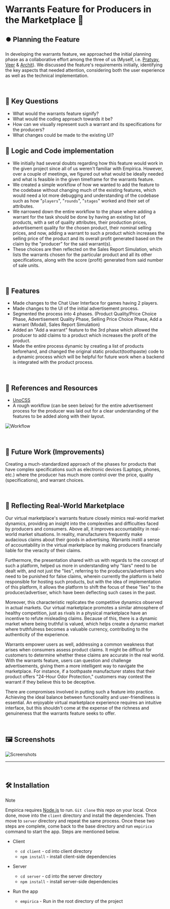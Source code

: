 # Warrants Feature for Producers in the Marketplace 🛒

## ⏺️ Planning the Feature

In developing the warrants feature, we approached the initial planning phase as a collaborative effort among the three of us (Myself, i.e. [Pratyay](https://github.com/neilblaze), [Veer](https://github.com/VP45) & [Archit](https://github.com/Archit1706)). We discussed the feature's requirements initially, identifying the key aspects that needed attention, considering both the user experience as well as the technical implementation.

<br/>

## 🔵 Key Questions

-   What would the warrants feature signify?
-   What would the coding approach towards it be?
-   How can we visually represent such a warrant and its specifications for the producers?
-   What changes could be made to the existing UI?

## 🔵 Logic and Code implementation

-   We initially had several doubts regarding how this feature would work in the given project since all of us weren't familiar with Empirica. However, over a couple of meetings, we figured out what would be ideally needed and what is feasible in the given timeframe for the warrants feature.
-   We created a simple workflow of how we wanted to add the feature to the codebase without changing much of the existing features, which would need a lot more debugging and understanding of the codebase such as how "`players`", "`rounds`", "`stages`" worked and their set of attributes.
-   We narrowed down the entire workflow to the phase where adding a warrant for the task should be done by having an existing list of products, with a set of quality attributes, their production prices, advertisement quality for the chosen product, their nominal selling prices, and now, adding a warrant to such a product which increases the selling price of the product and its overall profit generated based on the claim by the "producer" for the said warrant(s).
-   These choices are then reflected on the Sales Report Simulation, which lists the warrants chosen for the particular product and all its other specifications, along with the score (profit) generated from said number of sale units.

<br/>

## 🔵 Features

-   Made changes to the Chat User Interface for games having 2 players.
-   Made changes to the UI of the initial advertisement process.
-   Segmented the process into 4 phases. (Product Quality/Price Choice Phase, Advertisement Quality Phase, Selling Price Choice Phase, Add a warrant (Modal), Sales Report Simulation)
-   Added an "Add a warrant" feature to the 3rd phase which allowed the producer to add claims to a product which increases the profit of the product.
-   Made the entire process dynamic by creating a list of products beforehand, and changed the original static product(toothpaste) code to a dynamic process which will be helpful for future work when a backend is integrated with the product process.

<br/>

## 📝 References and Resources

- [UnoCSS](https://unocss.dev/interactive/)
- A rough workflow (can be seen below) for the entire advertisement process for the producer was laid out for a clear understanding of the features to be added along with their layout.

![Workflow](https://res.cloudinary.com/dutfy6mlc/image/upload/v1704891285/cu317iczgsqe2iw1nxdw.png)

<br/>

## 🔮 Future Work (Improvements)
Creating a much-standardized approach of the phases for products that have complex specifications such as electronic devices (Laptops, phones, etc.) where the producer has much more control over the price, quality (specifications), and warrant choices.

<br/>

## 🌈 Reflecting Real-World Marketplace

Our virtual marketplace's warrants feature closely mimics real-world market dynamics, providing an insight into the complexities and difficulties faced by producers and consumers. Above all, it improves accountability in real-world market situations. In reality, manufacturers frequently make audacious claims about their goods in advertising. Warrants instill a sense of accountability in the virtual marketplace by making producers financially liable for the veracity of their claims.

Furthermore, the presentation shared with us with regards to the concept of such a platform, helped us more in understanding why "liars" need to be dealt with, and not just the "lies", referring to the producers/advertisers who need to be punished for false claims, wherein currently the platform is held responsible for hosting such products, but with the idea of implementation of this platform, it allows the platform to shift the focus of these "lies" to the producer/advertiser, which have been deflecting such cases in the past.

Moreover, this characteristic replicates the competitive dynamics observed in actual markets. Our virtual marketplace promotes a similar atmosphere of healthy competition, just as rivals in a physical marketplace have an incentive to refute misleading claims. Because of this, there is a dynamic market where being truthful is valued, which helps create a dynamic market where truthfulness becomes a valuable currency, contributing to the authenticity of the experience.

Warrants empower users as well, addressing a common weakness that arises when consumers assess product claims. It might be difficult for customers to determine whether these claims are accurate in the real world. With the warrants feature, users can question and challenge advertisements, giving them a more intelligent way to navigate the marketplace. For instance, if a toothpaste manufacturer states that their product offers "24-Hour Odor Protection," customers may contest the warrant if they believe this to be deceptive.

There are compromises involved in putting such a feature into practice. Achieving the ideal balance between functionality and user-friendliness is essential. An enjoyable virtual marketplace experience requires an intuitive interface, but this shouldn't come at the expense of the richness and genuineness that the warrants feature seeks to offer.

<br/>

## 🖼️ Screenshots

![Screenshots](https://res.cloudinary.com/dutfy6mlc/image/upload/v1704893397/qrg3e9hfk7ramjgngwqu.png)

---

<br/>

## 🛠️ Installation

> [!NOTE]  
> Empirica requires [Node.js](https://nodejs.org) to run. `Git clone` this repo on your local. Once done, move into the `client` directory and install the dependencies. Then move to `server` directory and repeat the same process. Once these two steps are complete, come back to the base directory and run `empirica` command to start the app. Steps are mentioned below.

-   Client

    -   `cd client` - cd into client directory
    -   `npm install` - install client-side dependencies

-   Server

    -   `cd server` - cd into the server directory
    -   `npm install` - install server-side dependencies

-   Run the app
    -   `empirica` - Run in the root directory of the project

